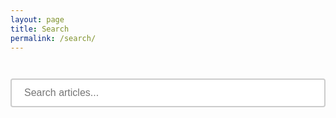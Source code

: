 ```yaml
---
layout: page
title: Search
permalink: /search/
---
```


<div id="search-container">
  <input type="text" id="search-input" placeholder="Search articles...">
  <div id="results-container"></div>
</div>

<script src="https://unpkg.com/simple-jekyll-search@latest/dest/simple-jekyll-search.min.js"></script>
<script>
  SimpleJekyllSearch({
    searchInput: document.getElementById('search-input'),
    resultsContainer: document.getElementById('results-container'),
    json: '{{ "/search.json" | relative_url }}',
    searchResultTemplate: '<div class="search-result"><a href="{url}">{title}</a><p>{excerpt}</p></div>',
    noResultsText: 'No results found',
    limit: 10,
    fuzzy: false
  });
</script>

<style>
  #search-container {
    max-width: 100%;
    padding: 20px 0;
  }
  
  #search-input {
    width: 100%;
    padding: 12px 20px;
    margin: 8px 0;
    box-sizing: border-box;
    border: 2px solid #ccc;
    border-radius: 4px;
    font-size: 16px;
  }
  
  .search-result {
    margin-bottom: 20px;
    padding-bottom: 10px;
    border-bottom: 1px solid #eee;
  }
  
  .search-result a {
    font-size: 1.2em;
    text-decoration: none;
    font-weight: bold;
  }
  
  .search-result p {
    margin-top: 5px;
    color: #333;
  }
</style> 